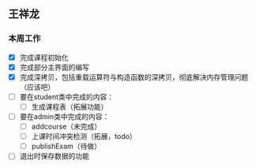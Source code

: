 ## 王祥龙
### 本周工作
- [x] 完成课程初始化
- [x] 完成部分主界面的编写
- [x] 完成深拷贝，包括重载运算符与构造函数的深拷贝，彻底解决内存管理问题（应该吧）
- [ ] 要在student类中完成的内容：
  - [ ] 生成课程表（拓展功能）
- [ ] 要在admin类中完成的内容：
  - [ ] addcourse（未完成）
  - [ ] 上课时间冲突检测（拓展，todo）
  - [ ] publishExam（待做）
- [ ] 退出时保存数据的功能